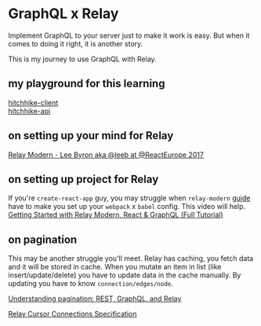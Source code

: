 # GraphQL x Relay
Implement GraphQL to your server just to make it work is easy.
But when it comes to doing it right, it is another story.

This is my journey to use GraphQL with Relay.

## my playground for this learning
[hitchhike-client](https://github.com/warizz/hitchhike-client)  
[hitchhike-api](https://github.com/warizz/hitchhike-api)

## on setting up your mind for Relay
[Relay Modern - Lee Byron aka @leeb at @ReactEurope 2017](https://www.youtube.com/watch?v=OdsMz7h_Li0&t=881s)

## on setting up project for Relay
If you're ```create-react-app``` guy, you may struggle when ```relay-modern``` [guide](https://facebook.github.io/relay/docs/relay-modern.html) have to make you set up your ```webpack``` x ```babel``` config. This video will help.   
[Getting Started with Relay Modern, React & GraphQL (Full Tutorial)](https://www.youtube.com/watch?v=XeALXh37WeU)

## on pagination
This may be another struggle you'll meet.
Relay has caching, you fetch data and it will be stored in cache.
When you mutate an item in list (like insert/update/delete) you have to update data in the cache manually.
By updating you have to know ```connection/edges/node```.

[Understanding pagination: REST, GraphQL, and Relay](https://dev-blog.apollodata.com/understanding-pagination-rest-graphql-and-relay-b10f835549e7)

[Relay Cursor Connections Specification](https://facebook.github.io/relay/graphql/connections.htm)
